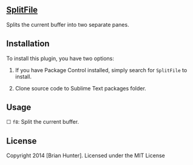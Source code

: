 ## [SplitFile](https://github.com/bphunter1972/SplitFile)
Splits the current buffer into two separate panes.

## Installation
To install this plugin, you have two options:

1. If you have Package Control installed, simply search for `SplitFile` to install.

2. Clone source code to Sublime Text packages folder.

## Usage

☐ `f8`: Split the current buffer.

## License
Copyright 2014 [Brian Hunter]. Licensed under the MIT License
